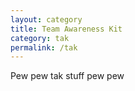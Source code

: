 ```yaml
---
layout: category
title: Team Awareness Kit
category: tak
permalink: /tak
---
```


Pew pew tak stuff pew pew
